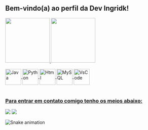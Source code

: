 ## Bem-vindo(a) ao perfil da Dev Ingridk!

 <div>
   <a href="https://github.com/DevIngridk">
   <img height="140em" src="https://github-readme-stats.vercel.app/api?username=DevIngridk&show_icons=true&theme=tokyonight&include_all_commits=true&count_private=true"/>
   <img height="140em" src="https://github-readme-stats.vercel.app/api/top-langs/?username=DevIngridk&layout=compact&langs_count=6&theme=tokyonight"/>

</div>
<div style="display: inline_block"><br>
 
  <img align="center" alt="Java" height="50" width="50" src="https://cdn.jsdelivr.net/gh/devicons/devicon/icons/java/java-original-wordmark.svg" />
  <img align="center" alt="Python" height="50" width="50" src="https://cdn.jsdelivr.net/gh/devicons/devicon/icons/python/python-original-wordmark.svg" />
  <img align="center" alt="Html" height="50" width="50" src="https://cdn.jsdelivr.net/gh/devicons/devicon/icons/html5/html5-original-wordmark.svg" />
  <img align="center" alt="MySQL" height="50" width="50" src="https://cdn.jsdelivr.net/gh/devicons/devicon/icons/mysql/mysql-original-wordmark.svg" />
  <img align="center" alt="VsCode" height="50" width="50" src="https://cdn.jsdelivr.net/gh/devicons/devicon/icons/vscode/vscode-original-wordmark.svg" />
          
          
</div>
 
 <br>
 
  ### Para entrar em contato comigo tenho os meios abaixo:
 
<div> 
 
  <a href = "mailto:ingridkemilym@gmail.com"><img src="https://img.shields.io/badge/-Gmail-%23333?style=for-the-badge&logo=gmail&logoColor=white" target="_blank"></a>
  <a href="https://www.linkedin.com/in/ingrid-kemily-moraes/" target="_blank"><img src="https://img.shields.io/badge/-LinkedIn-%230077B5?style=for-the-badge&logo=linkedin&logoColor=white" target="_blank"></a> 
 
  ![Snake animation](https://github.com/DevIngridk/DevIngridk/blob/output/github-contribution-grid-snake.svg)

</div>
